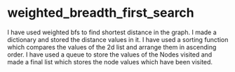 # weighted_breadth_first_search
I have used weighted bfs to find shortest distance in the graph.
I made a dictionary and stored the distance values in it.
I have used a sorting function which compares the values of the 2d list and arrange them in ascending order.
I have used a queue  to store the values of the Nodes visited and made a final list which stores the node values which have been visited. 
